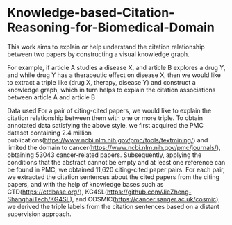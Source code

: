 # Knowledge-based-Citation-Reasoning-for-Biomedical-Domain
This work aims to explain or help understand the citation relationship between two papers by constructing a visual knowledge graph. 

For example, if article A studies a disease X, and article B explores a drug Y, and while drug Y has a therapeutic effect on disease X, then we would like to extract a triple like (drug X, therapy, disease Y) and construct a knowledge graph, which in turn helps to explain the citation associations between article A and article B

Data used
For a pair of citing-cited papers, we would like to explain the citation relationship between them with one or more triple. To obtain annotated data satisfying the above style, we first acquired the PMC dataset containing 2.4 million publications(https://www.ncbi.nlm.nih.gov/pmc/tools/textmining/) and limited the domain to cancer(https://www.ncbi.nlm.nih.gov/pmc/journals/), obtaining 53043 cancer-related papers. Subsequently, applying the conditions that the abstract cannot be empty and at least one reference can be found in PMC, we obtained 11,620 citing-cited paper pairs. For each pair, we extracted the citation sentences about the cited papers from the citing papers, and with the help of knowledge bases such as CTD(https://ctdbase.org/), KG4SL(https://github.com/JieZheng-ShanghaiTech/KG4SL), and COSMIC(https://cancer.sanger.ac.uk/cosmic), we derived the triple labels from the citation sentences based on a distant supervision approach.
